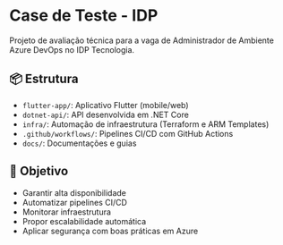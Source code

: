 # Case de Teste - IDP

Projeto de avaliação técnica para a vaga de Administrador de Ambiente Azure DevOps no IDP Tecnologia.

## 📦 Estrutura

- `flutter-app/`: Aplicativo Flutter (mobile/web)
- `dotnet-api/`: API desenvolvida em .NET Core
- `infra/`: Automação de infraestrutura (Terraform e ARM Templates)
- `.github/workflows/`: Pipelines CI/CD com GitHub Actions
- `docs/`: Documentações e guias

## 🎯 Objetivo

- Garantir alta disponibilidade
- Automatizar pipelines CI/CD
- Monitorar infraestrutura
- Propor escalabilidade automática
- Aplicar segurança com boas práticas em Azure
